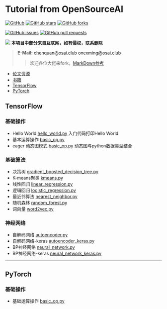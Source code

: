 # Tutorial from OpenSourceAI

[![GitHub](https://img.shields.io/github/license/OpenSourceAI/tutorial.svg)](https://github.com/OpenSourceAI/tutorial/blob/master/LICENSE)
[![GitHub stars](https://img.shields.io/github/stars/opensourceai/tutorial.svg?style=social)](https://github.com/OpenSourceAI/tutorial/stargazers)
[![GitHub forks](https://img.shields.io/github/forks/opensourceai/tutorial.svg?style=social)](https://github.com/OpenSourceAI/tutorial/fork)

[![GitHub issues](https://img.shields.io/github/issues/opensourceai/tutorial.svg)](https://github.com/OpenSourceAI/tutorial/issues)
[![GitHub pull requests](https://img.shields.io/github/issues-pr/opensourceai/tutorial.svg)](https://github.com/OpenSourceAI/tutorial/pulls)

[![](https://img.shields.io/badge/launch-Jupyter-red.svg)](https://mybinder.org/v2/gh/OpenSourceAI/tutorial/master)
**本项目中部分来自互联网，如有侵权，联系删除**

> **E-Mail:** chenquan@osai.club onexming@osai.club
>> 欢迎各位大佬来fork，[MarkDown参考](https://github.com/ChenQuan/README)
- [论文资源](paper/README.md)
- [书籍](book/README.md)
- [TensorFlow](tensorflow/README.md)
- [PyTorch](pytorch/README.md)

## TensorFlow
### 基础操作
- Hello World [hello_world.py](tensorflow/example/01basic_op/hello_world.py) 入门代码打印Hello World
- 基本运算操作 [basic_op.py](tensorflow/example/01basic_op/basic_op.py) 
- eager 动态图模式 [basic_op.py](tensorflow/example/01basic_op/eager_api.py) 动态图与python数据类型结合

### 基础算法
- 决策树 [gradient_boosted_decision_tree.py](tensorflow/example/02basic_model/gradient_boosted_decision_tree.py)
- K-means聚类 [kmeans.py](tensorflow/example/02basic_model/kmeans.py)
- 线性回归 [linear_regression.py](tensorflow/example/02basic_model/linear_regression.py)
- 逻辑回归 [logistic_regression.py](tensorflow/example/02basic_model/logistic_regression.py)
- 最近邻算法 [nearest_neighbor.py](tensorflow/example/02basic_model/nearest_neighbor.py)
- 随机森林 [random_forest.py](tensorflow/example/02basic_model/random_forest.py)
- 词向量 [word2vec.py](tensorflow/example/02basic_model/word2vec.py)



### 神经网络
- 自解码网络 [autoencoder.py](tensorflow/example/03NN/autoencoder.py)
- 自解码网络-keras [autoencoder_keras.py](tensorflow/example/03NN/autoencoder_keras.py)
- BP神经网络 [neural_network.py](tensorflow/example/03NN/neural_network_raw.py)
- BP神经网络-keras [neural_network_keras.py](tensorflow/example/03NN/neural_network_keras.py)

---

## PyTorch
### 基础操作
- 基础运算操作 [basic_op.py](pytorch/example/01basic_op/basic_op.py)
